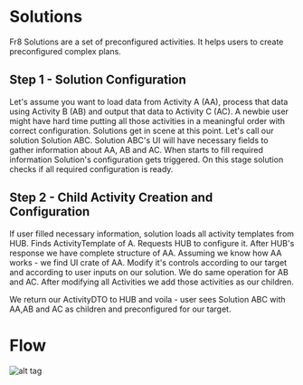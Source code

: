 # Solutions

Fr8 Solutions are a set of preconfigured activities. It helps users to create preconfigured complex plans.

## Step 1 - Solution Configuration

Let's assume you want to load data from Activity A (AA), process that data using Activity B (AB) and output that data to Activity C (AC). A newbie user might have hard time putting all those activities in a meaningful order with correct configuration. Solutions get in scene at this point. Let's call our solution Solution ABC. Solution ABC's UI will have necessary fields to gather information about AA, AB and AC. When starts to fill required information Solution's configuration gets triggered. On this stage solution checks if all required configuration is ready.

## Step 2 - Child Activity Creation and Configuration

If user filled necessary information, solution loads all activity templates from HUB. Finds ActivityTemplate of A. Requests HUB to configure it. After HUB's response we have complete structure of AA. Assuming we know how AA works - we find UI crate of AA. Modify it's controls according to our target and according to user inputs on our solution. We do same operation for AB and AC. After modifying all Activities we add those activities as our children.

We return our ActivityDTO to HUB and voila - user sees Solution ABC with AA,AB and AC as children and preconfigured for our target.

# Flow

![alt tag](https://raw.githubusercontent.com/Fr8org/Fr8Core/master/Docs/ForDevelopers/OperatingConcepts/img/SolutionDiagram.png)
